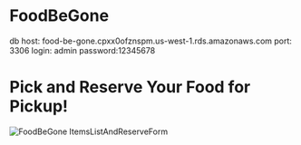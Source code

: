 # FoodBeGone


db host: food-be-gone.cpxx0ofznspm.us-west-1.rds.amazonaws.com
port: 3306
login: admin
password:12345678


# Pick and Reserve Your Food for Pickup!
![FoodBeGone ItemsListAndReserveForm](https://user-images.githubusercontent.com/2976514/74608656-f0e45100-5097-11ea-9fed-31a08c8d103a.gif)
